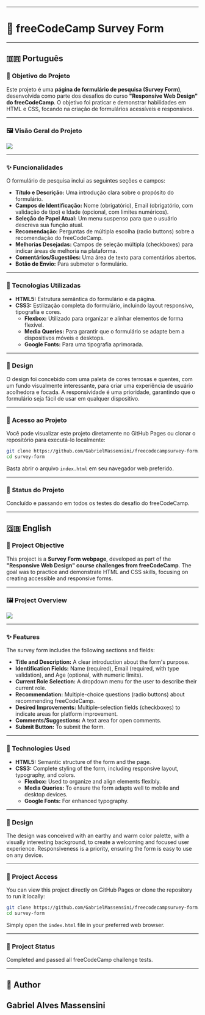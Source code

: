 -----

# 📝 freeCodeCamp Survey Form

-----

## 🇧🇷 Português

### 🎯 Objetivo do Projeto

Este projeto é uma **página de formulário de pesquisa (Survey Form)**, desenvolvida como parte dos desafios do curso **"Responsive Web Design" do freeCodeCamp**. O objetivo foi praticar e demonstrar habilidades em HTML e CSS, focando na criação de formulários acessíveis e responsivos.

-----

### 🖼️ Visão Geral do Projeto

![](assets/project-screen.png)

-----

### ✨ Funcionalidades

O formulário de pesquisa inclui as seguintes seções e campos:

  * **Título e Descrição:** Uma introdução clara sobre o propósito do formulário.
  * **Campos de Identificação:** Nome (obrigatório), Email (obrigatório, com validação de tipo) e Idade (opcional, com limites numéricos).
  * **Seleção de Papel Atual:** Um menu suspenso para que o usuário descreva sua função atual.
  * **Recomendação:** Perguntas de múltipla escolha (radio buttons) sobre a recomendação do freeCodeCamp.
  * **Melhorias Desejadas:** Campos de seleção múltipla (checkboxes) para indicar áreas de melhoria na plataforma.
  * **Comentários/Sugestões:** Uma área de texto para comentários abertos.
  * **Botão de Envio:** Para submeter o formulário.

-----

### 🚀 Tecnologias Utilizadas

  * **HTML5:** Estrutura semântica do formulário e da página.
  * **CSS3:** Estilização completa do formulário, incluindo layout responsivo, tipografia e cores.
      * **Flexbox:** Utilizado para organizar e alinhar elementos de forma flexível.
      * **Media Queries:** Para garantir que o formulário se adapte bem a dispositivos móveis e desktops.
      * **Google Fonts:** Para uma tipografia aprimorada.

-----

### 🎨 Design

O design foi concebido com uma paleta de cores terrosas e quentes, com um fundo visualmente interessante, para criar uma experiência de usuário acolhedora e focada. A responsividade é uma prioridade, garantindo que o formulário seja fácil de usar em qualquer dispositivo.

-----

### 🔗 Acesso ao Projeto

Você pode visualizar este projeto diretamente no GitHub Pages ou clonar o repositório para executá-lo localmente:

```bash
git clone https://github.com/GabrielMassensini/freecodecampsurvey-form.git
cd survey-form
```

Basta abrir o arquivo `index.html` em seu navegador web preferido.

-----

### 🌟 Status do Projeto

Concluído e passando em todos os testes do desafio do freeCodeCamp.

-----

## 🇬🇧 English

### 🎯 Project Objective

This project is a **Survey Form webpage**, developed as part of the **"Responsive Web Design" course challenges from freeCodeCamp**. The goal was to practice and demonstrate HTML and CSS skills, focusing on creating accessible and responsive forms.

-----

### 🖼️ Project Overview

![](assets/project-screen.png)

-----

### ✨ Features

The survey form includes the following sections and fields:

  * **Title and Description:** A clear introduction about the form's purpose.
  * **Identification Fields:** Name (required), Email (required, with type validation), and Age (optional, with numeric limits).
  * **Current Role Selection:** A dropdown menu for the user to describe their current role.
  * **Recommendation:** Multiple-choice questions (radio buttons) about recommending freeCodeCamp.
  * **Desired Improvements:** Multiple-selection fields (checkboxes) to indicate areas for platform improvement.
  * **Comments/Suggestions:** A text area for open comments.
  * **Submit Button:** To submit the form.

-----

### 🚀 Technologies Used

  * **HTML5:** Semantic structure of the form and the page.
  * **CSS3:** Complete styling of the form, including responsive layout, typography, and colors.
      * **Flexbox:** Used to organize and align elements flexibly.
      * **Media Queries:** To ensure the form adapts well to mobile and desktop devices.
      * **Google Fonts:** For enhanced typography.

-----

### 🎨 Design

The design was conceived with an earthy and warm color palette, with a visually interesting background, to create a welcoming and focused user experience. Responsiveness is a priority, ensuring the form is easy to use on any device.

-----

### 🔗 Project Access

You can view this project directly on GitHub Pages or clone the repository to run it locally:

```bash
git clone https://github.com/GabrielMassensini/freecodecampsurvey-form.git
cd survey-form
```

Simply open the `index.html` file in your preferred web browser.

-----

### 🌟 Project Status

Completed and passed all freeCodeCamp challenge tests.

-----

## 👤 Author

## **Gabriel Alves Massensini**
